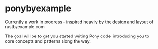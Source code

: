 # ponybyexample

Currently a work in progress - inspired heavily by the design and layout of
rustbyexample.com

The goal will be to get you started writing Pony code, introducing you to core
concepts and patterns along the way.
